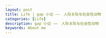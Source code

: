 ```yaml
---
layout: post
title: Life | gap 小记 ——　人际关际与社会性动物
categories: [Life]
description: gap 小记 ——　人际关际与社会性动物
keywords: About me
---
```


# 

## 
